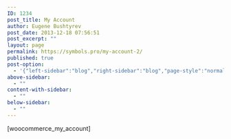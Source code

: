 ```yaml
---
ID: 1234
post_title: My Account
author: Eugene Bushtyrev
post_date: 2013-12-18 07:56:51
post_excerpt: ""
layout: page
permalink: https://symbols.pro/my-account-2/
published: true
post-option:
  - '{"left-sidebar":"blog","right-sidebar":"blog","page-style":"normal","show-title":"enable","page-caption":"","show-content":"enable","header-background":""}'
above-sidebar:
  - ""
content-with-sidebar:
  - ""
below-sidebar:
  - ""
---
```

[woocommerce_my_account]